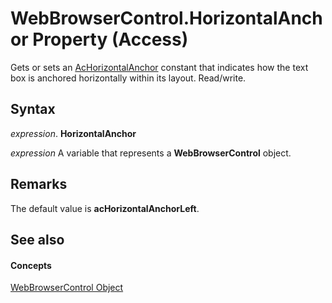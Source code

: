 
# WebBrowserControl.HorizontalAnchor Property (Access)

Gets or sets an [AcHorizontalAnchor](2b9f0574-252d-7957-d25d-cb382d2cee73.md) constant that indicates how the text box is anchored horizontally within its layout. Read/write.


## Syntax

 _expression_. **HorizontalAnchor**

 _expression_ A variable that represents a **WebBrowserControl** object.


## Remarks

The default value is  **acHorizontalAnchorLeft**.


## See also


#### Concepts


[WebBrowserControl Object](d7a2fc59-e373-ea64-e877-e18f23c491a0.md)
